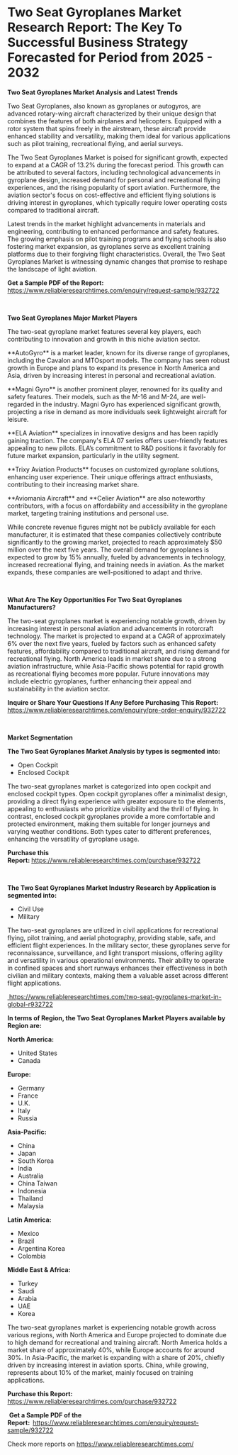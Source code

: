<p><h1>Two Seat Gyroplanes Market Research Report: The Key To Successful Business Strategy Forecasted for Period from 2025 - 2032</h1></p><p><strong>Two Seat Gyroplanes Market Analysis and Latest Trends</strong></p>
<p><p>Two Seat Gyroplanes, also known as gyroplanes or autogyros, are advanced rotary-wing aircraft characterized by their unique design that combines the features of both airplanes and helicopters. Equipped with a rotor system that spins freely in the airstream, these aircraft provide enhanced stability and versatility, making them ideal for various applications such as pilot training, recreational flying, and aerial surveys.</p><p>The Two Seat Gyroplanes Market is poised for significant growth, expected to expand at a CAGR of 13.2% during the forecast period. This growth can be attributed to several factors, including technological advancements in gyroplane design, increased demand for personal and recreational flying experiences, and the rising popularity of sport aviation. Furthermore, the aviation sector's focus on cost-effective and efficient flying solutions is driving interest in gyroplanes, which typically require lower operating costs compared to traditional aircraft.</p><p>Latest trends in the market highlight advancements in materials and engineering, contributing to enhanced performance and safety features. The growing emphasis on pilot training programs and flying schools is also fostering market expansion, as gyroplanes serve as excellent training platforms due to their forgiving flight characteristics. Overall, the Two Seat Gyroplanes Market is witnessing dynamic changes that promise to reshape the landscape of light aviation.</p></p>
<p><strong>Get a Sample PDF of the Report:&nbsp;</strong> <a href="https://www.reliableresearchtimes.com/enquiry/request-sample/932722?utm_campaign=3511&utm_medium=2&utm_source=Github&utm_content=ia&utm_term=21032025&utm_id=two-seat-gyroplanes">https://www.reliableresearchtimes.com/enquiry/request-sample/932722</a></p>
<p>&nbsp;</p>
<p><strong>Two Seat Gyroplanes Major Market Players</strong></p>
<p><p>The two-seat gyroplane market features several key players, each contributing to innovation and growth in this niche aviation sector. </p><p>**AutoGyro** is a market leader, known for its diverse range of gyroplanes, including the Cavalon and MTOsport models. The company has seen robust growth in Europe and plans to expand its presence in North America and Asia, driven by increasing interest in personal and recreational aviation.</p><p>**Magni Gyro** is another prominent player, renowned for its quality and safety features. Their models, such as the M-16 and M-24, are well-regarded in the industry. Magni Gyro has experienced significant growth, projecting a rise in demand as more individuals seek lightweight aircraft for leisure.</p><p>**ELA Aviation** specializes in innovative designs and has been rapidly gaining traction. The company's ELA 07 series offers user-friendly features appealing to new pilots. ELA’s commitment to R&D positions it favorably for future market expansion, particularly in the utility segment.</p><p>**Trixy Aviation Products** focuses on customized gyroplane solutions, enhancing user experience. Their unique offerings attract enthusiasts, contributing to their increasing market share.</p><p>**Aviomania Aircraft** and **Celier Aviation** are also noteworthy contributors, with a focus on affordability and accessibility in the gyroplane market, targeting training institutions and personal use.</p><p>While concrete revenue figures might not be publicly available for each manufacturer, it is estimated that these companies collectively contribute significantly to the growing market, projected to reach approximately $50 million over the next five years. The overall demand for gyroplanes is expected to grow by 15% annually, fueled by advancements in technology, increased recreational flying, and training needs in aviation. As the market expands, these companies are well-positioned to adapt and thrive.</p></p>
<p>&nbsp;</p>
<p><strong>What Are The Key Opportunities For Two Seat Gyroplanes Manufacturers?</strong></p>
<p><p>The two-seat gyroplanes market is experiencing notable growth, driven by increasing interest in personal aviation and advancements in rotorcraft technology. The market is projected to expand at a CAGR of approximately 6% over the next five years, fueled by factors such as enhanced safety features, affordability compared to traditional aircraft, and rising demand for recreational flying. North America leads in market share due to a strong aviation infrastructure, while Asia-Pacific shows potential for rapid growth as recreational flying becomes more popular. Future innovations may include electric gyroplanes, further enhancing their appeal and sustainability in the aviation sector.</p></p>
<p><strong>Inquire or Share Your Questions If Any Before Purchasing This Report:</strong> <a href="https://www.reliableresearchtimes.com/enquiry/pre-order-enquiry/932722?utm_campaign=3511&utm_medium=2&utm_source=Github&utm_content=ia&utm_term=21032025&utm_id=two-seat-gyroplanes">https://www.reliableresearchtimes.com/enquiry/pre-order-enquiry/932722</a></p>
<p>&nbsp;</p>
<p><strong>Market Segmentation</strong></p>
<p><strong>The Two Seat Gyroplanes Market Analysis by types is segmented into:</strong></p>
<p><ul><li>Open Cockpit</li><li>Enclosed Cockpit</li></ul></p>
<p><p>The two-seat gyroplanes market is categorized into open cockpit and enclosed cockpit types. Open cockpit gyroplanes offer a minimalist design, providing a direct flying experience with greater exposure to the elements, appealing to enthusiasts who prioritize visibility and the thrill of flying. In contrast, enclosed cockpit gyroplanes provide a more comfortable and protected environment, making them suitable for longer journeys and varying weather conditions. Both types cater to different preferences, enhancing the versatility of gyroplane usage.</p></p>
<p><strong>Purchase this Report:&nbsp;</strong><a href="https://www.reliableresearchtimes.com/purchase/932722?utm_campaign=3511&utm_medium=2&utm_source=Github&utm_content=ia&utm_term=21032025&utm_id=two-seat-gyroplanes">https://www.reliableresearchtimes.com/purchase/932722</a></p>
<p>&nbsp;</p>
<p><strong>The Two Seat Gyroplanes Market Industry Research by Application is segmented into:</strong></p>
<p><ul><li>Civil Use</li><li>Military</li></ul></p>
<p><p>The two-seat gyroplanes are utilized in civil applications for recreational flying, pilot training, and aerial photography, providing stable, safe, and efficient flight experiences. In the military sector, these gyroplanes serve for reconnaissance, surveillance, and light transport missions, offering agility and versatility in various operational environments. Their ability to operate in confined spaces and short runways enhances their effectiveness in both civilian and military contexts, making them a valuable asset across different flight applications.</p></p>
<p><a href="https://www.reliableresearchtimes.com/two-seat-gyroplanes-market-in-global-r932722?utm_campaign=3511&utm_medium=2&utm_source=Github&utm_content=ia&utm_term=21032025&utm_id=two-seat-gyroplanes">&nbsp;https://www.reliableresearchtimes.com/two-seat-gyroplanes-market-in-global-r932722</a></p>
<p><strong>In terms of Region, the Two Seat Gyroplanes Market Players available by Region are:</strong></p>
<p>
    <p> <strong> North America: </strong>
        <ul>
            <li>United States</li>
            <li>Canada</li>
        </ul>
        </p> 
    <p> <strong> Europe: </strong>
        <ul>
            <li>Germany</li>
            <li>France</li>
            <li>U.K.</li>
            <li>Italy</li>
            <li>Russia</li>
        </ul>
        </p> 
    <p> <strong> Asia-Pacific: </strong>
        <ul>
            <li>China</li>
            <li>Japan</li>
            <li>South Korea</li>
            <li>India</li>
            <li>Australia</li>
            <li>China Taiwan</li>
            <li>Indonesia</li>
            <li>Thailand</li>
            <li>Malaysia</li>
        </ul>
        </p> 
    <p> <strong> Latin America: </strong>
        <ul>
            <li>Mexico</li>
            <li>Brazil</li>
            <li>Argentina Korea</li>
            <li>Colombia</li>
        </ul>
        </p> 
    <p> <strong> Middle East & Africa: </strong>
        <ul>
            <li>Turkey</li>
            <li>Saudi</li>
            <li>Arabia</li>
            <li>UAE</li>
            <li>Korea</li>
        </ul>
    </p>
    </p>
<p><p>The two-seat gyroplanes market is experiencing notable growth across various regions, with North America and Europe projected to dominate due to high demand for recreational and training aircraft. North America holds a market share of approximately 40%, while Europe accounts for around 30%. In Asia-Pacific, the market is expanding with a share of 20%, chiefly driven by increasing interest in aviation sports. China, while growing, represents about 10% of the market, mainly focused on training applications.</p></p>
<p><strong>Purchase this Report: </strong><a href="https://www.reliableresearchtimes.com/purchase/932722?utm_campaign=3511&utm_medium=2&utm_source=Github&utm_content=ia&utm_term=21032025&utm_id=two-seat-gyroplanes">https://www.reliableresearchtimes.com/purchase/932722</a></p>
<p>&nbsp;<strong>Get a Sample PDF of the Report:&nbsp;&nbsp;</strong><a href="https://www.reliableresearchtimes.com/enquiry/request-sample/932722?utm_campaign=3511&utm_medium=2&utm_source=Github&utm_content=ia&utm_term=21032025&utm_id=two-seat-gyroplanes">https://www.reliableresearchtimes.com/enquiry/request-sample/932722</a></p>
<p><strong></strong></p>
<p>Check more reports on <a href="https://www.reliableresearchtimes.com/?utm_campaign=3511&utm_medium=2&utm_source=Github&utm_content=ia&utm_term=21032025&utm_id=two-seat-gyroplanes">https://www.reliableresearchtimes.com/</a></p>